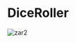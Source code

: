 # DiceRoller
![zar2](https://github.com/zeynep-pixel/DiceRoller/assets/55032271/e56d0e20-c493-4cf1-928a-67c2ed3e96a3)
